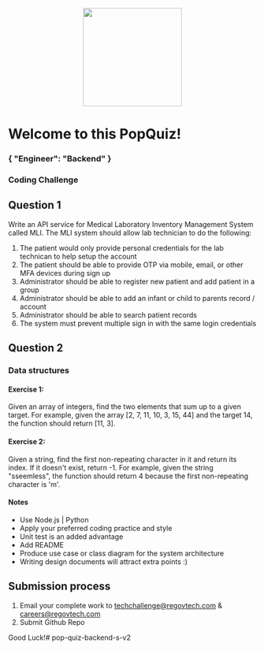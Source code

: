 <p align="center"> 
    <img src="https://regov-store.s3.ap-southeast-1.amazonaws.com/REGOV+Logo_CMYK.png" width="200" >
</p>

# Welcome to this PopQuiz!
### { "Engineer": "Backend" }

### Coding Challenge

## Question 1

Write an API service for Medical Laboratory Inventory Management System called MLI. The MLI system should allow lab technician to do the following:

1. The patient would only provide personal credentials for the lab technican to help setup the account
2. The patient should be able to provide OTP via mobile, email, or other MFA devices during sign up
3. Administrator should be able to register new patient and add patient in a group
4. Administrator should be able to add an infant or child to parents record / account
5. Administrator should be able to search patient records
6. The system must prevent multiple sign in with the same login credentials

## Question 2 

### Data structures

#### Exercise 1:

Given an array of integers, find the two elements that sum up to a given target. 
For example, given the array [2, 7, 11, 10, 3, 15, 44] and the target 14, the function should return [11, 3].

#### Exercise 2: 
Given a string, find the first non-repeating character in it and return its index. If it doesn't exist, return -1. For example, given the string "sseemless", the function should return 4 because the first non-repeating character is 'm'.

#### Notes

- Use Node.js | Python
- Apply your preferred coding practice and style
- Unit test is an added advantage
- Add README
- Produce use case or class diagram for the system architecture 
- Writing design documents will attract extra points :)


## Submission process

1. Email your complete work to techchallenge@regovtech.com & careers@regovtech.com
2. Submit Github Repo

Good Luck!# pop-quiz-backend-s-v2
